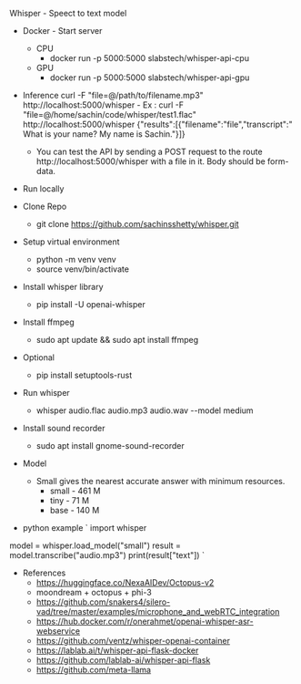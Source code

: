 Whisper - Speect to text model


- Docker - Start server
    - CPU
        - docker run -p 5000:5000 slabstech/whisper-api-cpu
    - GPU
        - docker run -p 5000:5000 slabstech/whisper-api-gpu

- Inference
    curl -F "file=@/path/to/filename.mp3" http://localhost:5000/whisper
        - Ex : curl -F "file=@/home/sachin/code/whisper/test1.flac" http://localhost:5000/whisper
{"results":[{"filename":"file","transcript":" What is your name? My name is Sachin."}]} 
    - You can test the API by sending a POST request to the route http://localhost:5000/whisper with a file in it. Body should be form-data.

- Run locally

- Clone Repo
  - git clone https://github.com/sachinsshetty/whisper.git
- Setup virtual environment
  - python -m venv venv
  - source venv/bin/activate
- Install whisper library
    - pip install -U openai-whisper
- Install ffmpeg
    - sudo apt update && sudo apt install ffmpeg
- Optional
    - pip install setuptools-rust
- Run whisper
    - whisper audio.flac audio.mp3 audio.wav --model medium

- Install sound recorder
    - sudo apt install gnome-sound-recorder


- Model
    - Small gives the nearest accurate answer with minimum resources.
        - small - 461 M
        - tiny - 71 M
        - base - 140 M


- python example
`
import whisper

model = whisper.load_model("small")
result = model.transcribe("audio.mp3")
print(result["text"])
`


- References
    - https://huggingface.co/NexaAIDev/Octopus-v2
    - moondream + octopus + phi-3
    - https://github.com/snakers4/silero-vad/tree/master/examples/microphone_and_webRTC_integration
    - https://hub.docker.com/r/onerahmet/openai-whisper-asr-webservice
    - https://github.com/ventz/whisper-openai-container
    - https://lablab.ai/t/whisper-api-flask-docker
    - https://github.com/lablab-ai/whisper-api-flask
    - https://github.com/meta-llama